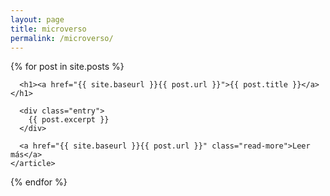 ```yaml
---
layout: page
title: microverso
permalink: /microverso/
---
```


<div class="posts">
  {% for post in site.posts %}
    <article class="post neu">

      <h1><a href="{{ site.baseurl }}{{ post.url }}">{{ post.title }}</a></h1>

      <div class="entry">
        {{ post.excerpt }}
      </div>

      <a href="{{ site.baseurl }}{{ post.url }}" class="read-more">Leer más</a>
    </article>
  {% endfor %}
</div>